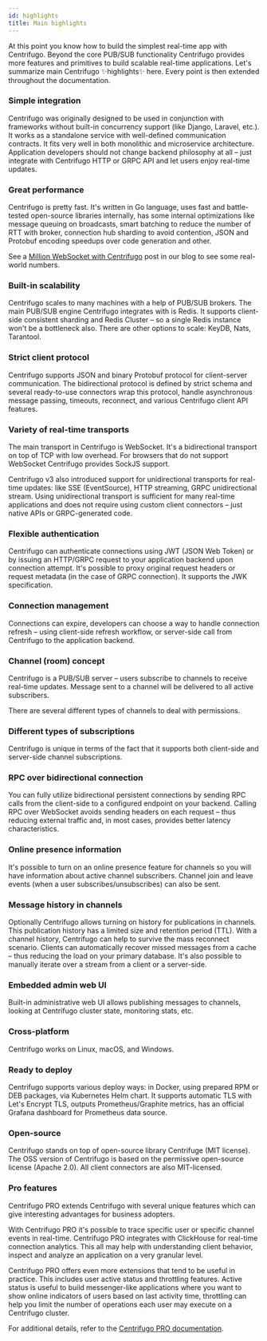 ```yaml
---
id: highlights
title: Main highlights
---
```


At this point you know how to build the simplest real-time app with Centrifugo. Beyond the core PUB/SUB functionality Centrifugo provides more features and primitives to build scalable real-time applications. Let's summarize main Centrifugo ✨highlights✨ here. Every point is then extended throughout the documentation.

### Simple integration

Centrifugo was originally designed to be used in conjunction with frameworks without built-in concurrency support (like Django, Laravel, etc.). It works as a standalone service with well-defined communication contracts. It fits very well in both monolithic and microservice architecture. Application developers should not change backend philosophy at all – just integrate with Centrifugo HTTP or GRPC API and let users enjoy real-time updates. 

### Great performance

Centrifugo is pretty fast. It's written in Go language, uses fast and battle-tested open-source libraries internally, has some internal optimizations like message queuing on broadcasts, smart batching to reduce the number of RTT with broker, connection hub sharding to avoid contention, JSON and Protobuf encoding speedups over code generation and other.

See a [Million WebSocket with Centrifugo](/blog/2020/02/10/million-connections-with-centrifugo) post in our blog to see some real-world numbers.

### Built-in scalability

Centrifugo scales to many machines with a help of PUB/SUB brokers. The main PUB/SUB engine Centrifugo integrates with is Redis. It supports client-side consistent sharding and Redis Cluster – so a single Redis instance won't be a bottleneck also. There are other options to scale: KeyDB, Nats, Tarantool.

### Strict client protocol

Centrifugo supports JSON and binary Protobuf protocol for client-server communication. The bidirectional protocol is defined by strict schema and several ready-to-use connectors wrap this protocol, handle asynchronous message passing, timeouts, reconnect, and various Centrifugo client API features.

### Variety of real-time transports

The main transport in Centrifugo is WebSocket. It's a bidirectional transport on top of TCP with low overhead. For browsers that do not support WebSocket Centrifugo provides SockJS support.

Centrifugo v3 also introduced support for unidirectional transports for real-time updates: like SSE (EventSource), HTTP streaming, GRPC unidirectional stream. Using unidirectional transport is sufficient for many real-time applications and does not require using custom client connectors – just native APIs or GRPC-generated code.

### Flexible authentication

Centrifugo can authenticate connections using JWT (JSON Web Token) or by issuing an HTTP/GRPC request to your application backend upon connection attempt. It's possible to proxy original request headers or request metadata (in the case of GRPC connection). It supports the JWK specification.

### Connection management

Connections can expire, developers can choose a way to handle connection refresh – using client-side refresh workflow, or server-side call from Centrifugo to the application backend. 

### Channel (room) concept

Centrifugo is a PUB/SUB server – users subscribe to channels to receive real-time updates. Message sent to a channel will be delivered to all active subscribers.

There are several different types of channels to deal with permissions.

### Different types of subscriptions

Centrifugo is unique in terms of the fact that it supports both client-side and server-side channel subscriptions.

### RPC over bidirectional connection

You can fully utilize bidirectional persistent connections by sending RPC calls from the client-side to a configured endpoint on your backend. Calling RPC over WebSocket avoids sending headers on each request – thus reducing external traffic and, in most cases, provides better latency characteristics.

### Online presence information

It's possible to turn on an online presence feature for channels so you will have information about active channel subscribers. Channel join and leave events (when a user subscribes/unsubscribes) can also be sent.

### Message history in channels

Optionally Centrifugo allows turning on history for publications in channels. This publication history has a limited size and retention period (TTL). With a channel history, Centrifugo can help to survive the mass reconnect scenario. Clients can automatically recover missed messages from a cache – thus reducing the load on your primary database. It's also possible to manually iterate over a stream from a client or a server-side.

### Embedded admin web UI

Built-in administrative web UI allows publishing messages to channels, looking at Centrifugo cluster state, monitoring stats, etc.

### Cross-platform

Centrifugo works on Linux, macOS, and Windows.

### Ready to deploy

Centrifugo supports various deploy ways: in Docker, using prepared RPM or DEB packages, via Kubernetes Helm chart. It supports automatic TLS with Let's Encrypt TLS, outputs Prometheus/Graphite metrics, has an official Grafana dashboard for Prometheus data source.

### Open-source

Centrifugo stands on top of open-source library Centrifuge (MIT license). The OSS version of Centrifugo is based on the permissive open-source license (Apache 2.0). All client connectors are also MIT-licensed.

### Pro features

Centrifugo PRO extends Centrifugo with several unique features which can give interesting advantages for business adopters. 

With Centrifugo PRO it's possible to trace specific user or specific channel events in real-time. Centrifugo PRO integrates with ClickHouse for real-time connection analytics. This all may help with understanding client behavior, inspect and analyze an application on a very granular level.

Centrifugo PRO offers even more extensions that tend to be useful in practice. This includes user active status and throttling features. Active status is useful to build messenger-like applications where you want to show online indicators of users based on last activity time, throttling can help you limit the number of operations each user may execute on a Centrifugo cluster.

For additional details, refer to the [Centrifugo PRO documentation](../pro/overview.md). 
